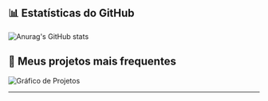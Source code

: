 ## 📊 Estatísticas do GitHub

![Anurag's GitHub stats](https://github-readme-stats.vercel.app/api?username=sstryss&theme=shadow_red&show_icons=true)

## 🔧 Meus projetos mais frequentes

![Gráfico de Projetos](https://quickchart.io/chart?c={type:'doughnut',data:{labels:['Web','Bots','Games','Scripts'],datasets:[{data:[40,25,20,15],backgroundColor:['#00ffcc','#ff0066','#ffcc00','#9966ff']}]},options:{plugins:{legend:{labels:{color:'white'}}}}})



---


